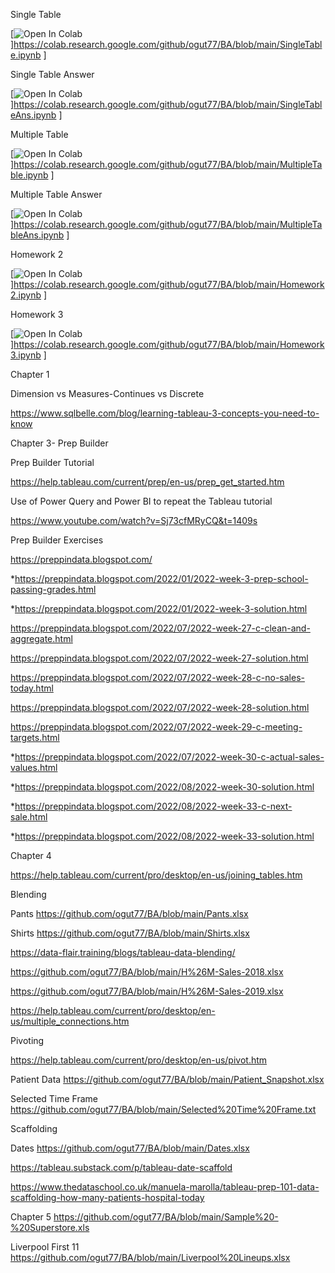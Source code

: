 Single Table

[![Open In Colab](https://colab.research.google.com/assets/colab-badge.svg)]https://colab.research.google.com/github/ogut77/BA/blob/main/SingleTable.ipynb ]

Single Table Answer

[![Open In Colab](https://colab.research.google.com/assets/colab-badge.svg)]https://colab.research.google.com/github/ogut77/BA/blob/main/SingleTableAns.ipynb ]

Multiple Table

[![Open In Colab](https://colab.research.google.com/assets/colab-badge.svg)]https://colab.research.google.com/github/ogut77/BA/blob/main/MultipleTable.ipynb ]

Multiple Table Answer

[![Open In Colab](https://colab.research.google.com/assets/colab-badge.svg)]https://colab.research.google.com/github/ogut77/BA/blob/main/MultipleTableAns.ipynb ]

Homework 2

[![Open In Colab](https://colab.research.google.com/assets/colab-badge.svg)]https://colab.research.google.com/github/ogut77/BA/blob/main/Homework2.ipynb ]

Homework 3

[![Open In Colab](https://colab.research.google.com/assets/colab-badge.svg)]https://colab.research.google.com/github/ogut77/BA/blob/main/Homework3.ipynb ]



Chapter 1

Dimension vs Measures-Continues vs Discrete

https://www.sqlbelle.com/blog/learning-tableau-3-concepts-you-need-to-know

Chapter 3- Prep Builder

Prep Builder Tutorial

https://help.tableau.com/current/prep/en-us/prep_get_started.htm

Use of Power Query and Power BI to repeat the Tableau tutorial 

https://www.youtube.com/watch?v=Sj73cfMRyCQ&t=1409s

Prep Builder Exercises

https://preppindata.blogspot.com/

*https://preppindata.blogspot.com/2022/01/2022-week-3-prep-school-passing-grades.html

*https://preppindata.blogspot.com/2022/01/2022-week-3-solution.html

https://preppindata.blogspot.com/2022/07/2022-week-27-c-clean-and-aggregate.html

https://preppindata.blogspot.com/2022/07/2022-week-27-solution.html

https://preppindata.blogspot.com/2022/07/2022-week-28-c-no-sales-today.html

https://preppindata.blogspot.com/2022/07/2022-week-28-solution.html

https://preppindata.blogspot.com/2022/07/2022-week-29-c-meeting-targets.html

*https://preppindata.blogspot.com/2022/07/2022-week-30-c-actual-sales-values.html

*https://preppindata.blogspot.com/2022/08/2022-week-30-solution.html

*https://preppindata.blogspot.com/2022/08/2022-week-33-c-next-sale.html

*https://preppindata.blogspot.com/2022/08/2022-week-33-solution.html



Chapter 4

https://help.tableau.com/current/pro/desktop/en-us/joining_tables.htm



Blending 

Pants
https://github.com/ogut77/BA/blob/main/Pants.xlsx

Shirts
https://github.com/ogut77/BA/blob/main/Shirts.xlsx

https://data-flair.training/blogs/tableau-data-blending/

https://github.com/ogut77/BA/blob/main/H%26M-Sales-2018.xlsx

https://github.com/ogut77/BA/blob/main/H%26M-Sales-2019.xlsx

https://help.tableau.com/current/pro/desktop/en-us/multiple_connections.htm

Pivoting

https://help.tableau.com/current/pro/desktop/en-us/pivot.htm

Patient Data
https://github.com/ogut77/BA/blob/main/Patient_Snapshot.xlsx

Selected Time Frame
https://github.com/ogut77/BA/blob/main/Selected%20Time%20Frame.txt



Scaffolding

Dates 
https://github.com/ogut77/BA/blob/main/Dates.xlsx

https://tableau.substack.com/p/tableau-date-scaffold

https://www.thedataschool.co.uk/manuela-marolla/tableau-prep-101-data-scaffolding-how-many-patients-hospital-today

Chapter 5
https://github.com/ogut77/BA/blob/main/Sample%20-%20Superstore.xls

Liverpool First 11 
https://github.com/ogut77/BA/blob/main/Liverpool%20Lineups.xlsx
